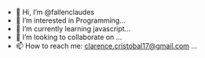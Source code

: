 - 👋 Hi, I’m @fallenclaudes
- 👀 I’m interested in Programming...
- 🌱 I’m currently learning javascript...
- 💞️ I’m looking to collaborate on ...
- 📫 How to reach me: clarence.cristobal17@gmail.com ...

<!---
fallenclaudes/fallenclaudes is a ✨ special ✨ repository because its `README.md` (this file) appears on your GitHub profile.
You can click the Preview link to take a look at your changes.
--->

